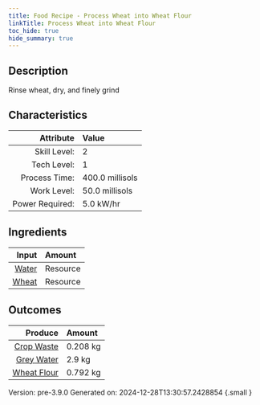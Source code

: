 ```yaml
---
title: Food Recipe - Process Wheat into Wheat Flour
linkTitle: Process Wheat into Wheat Flour
toc_hide: true
hide_summary: true
---
```


## Description
 Rinse wheat, dry, and finely grind 

## Characteristics

| Attribute      | Value |
|--------:|:------|
|Skill Level:|2|
|Tech Level:|1|
|Process Time:|400.0 millisols|
|Work Level:|50.0 millisols|
|Power Required:|5.0 kW/hr|

## Ingredients

| Input      | Amount |
|--------:|:------|
|[Water](/docs/definitions/resource/water)|Resource|3.0 kg|
|[Wheat](/docs/definitions/resource/wheat)|Resource|1.0 kg|

## Outcomes


| Produce      | Amount |
|--------:|:------|
|[Crop Waste](/docs/definitions/resource/crop-waste)|0.208 kg|
|[Grey Water](/docs/definitions/resource/grey-water)|2.9 kg|
|[Wheat Flour](/docs/definitions/resource/wheat-flour)|0.792 kg|


Version: pre-3.9.0 Generated on: 2024-12-28T13:30:57.2428854
{.small }

